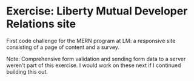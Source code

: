 # Exercise: Liberty Mutual Developer Relations site

First code challenge for the MERN program at LM: a responsive site consisting of a page of content and a survey.

Note: Comprehensive form validation and sending form data to a server weren't part of this exercise. I would work on these next if I continued building this out.
